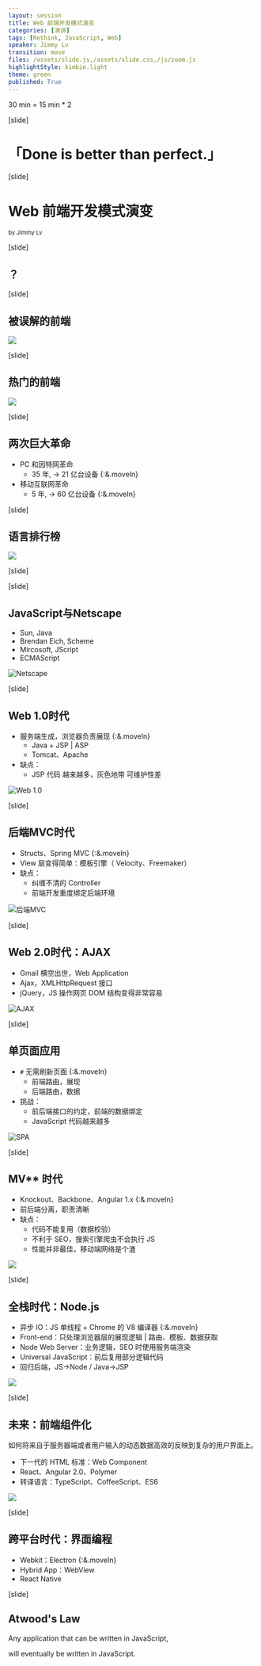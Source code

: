 ```yaml
---
layout: session
title: Web 前端开发模式演变
categories: [演讲]
tags: [Rethink, JavaScript, Web]
speaker: Jimmy Lv
transition: move
files: /assets/slide.js,/assets/slide.css,/js/zoom.js
highlightStyle: kimbie.light
theme: green
published: True
---
```


30 min = 15 min * 2

[slide]
# 「Done is better than perfect.」

[slide]
# Web 前端开发模式演变
<small>by Jimmy Lv</small>

[slide]

## ？

[slide]

## 被误解的前端

![](//o7mw3gkkh.qnssl.com//css.jpeg)

[slide]

## 热门的前端

![](//o7mw3gkkh.qnssl.com//money.png)

[slide]

## 两次巨大革命

- PC 和因特网革命
    + 35 年, -> 21 亿台设备 {:&.moveIn}
- 移动互联网革命
    + 5 年, -> 60 亿台设备 {:&.moveIn}

[slide]

## 语言排行榜

![](//o7mw3gkkh.qnssl.com//hot_language.jpg)

[slide]


[slide]

## JavaScript与Netscape

- Sun, Java 
- Brendan Eich, Scheme 
- Mircosoft, JScript
- ECMAScript

![Netscape](http://image.beekka.com/blog/201106/bg2011062401.jpg)

[slide]

## Web 1.0时代

- 服务端生成，浏览器负责展现 {:&.moveIn}
    - Java + JSP | ASP
    - Tomcat、Apache
- 缺点：
    + JSP 代码 越来越多，灰色地带 可维护性差

![Web 1.0](https://camo.githubusercontent.com/90850e93b917cd3c958dff1c7d0197f819167343/687474703a2f2f696d672e68622e616963646e2e636f6d2f63333639616163633864613338616638653432326664323935313438633537643162353831376666666335362d4f636250646c5f6677363538)

[slide]

## 后端MVC时代

-  Structs、Spring MVC {:&.moveIn}
-  View 层变得简单：模板引擎（ Velocity、Freemaker）
-  缺点：
    *  纠缠不清的 Controller
    *  前端开发重度绑定后端环境

![后端MVC](https://camo.githubusercontent.com/b9e16b0b3ff3361a481badaca7d408e8fa6b404f/687474703a2f2f696d672e68622e616963646e2e636f6d2f3961366266353237646162626462396237393563353862306237616636633761313864653963653331316136312d3975697578545f6677363538)

[slide]

## Web 2.0时代：AJAX

- Gmail 横空出世，Web Application 
- Ajax，XMLHttpRequest 接口
- jQuery，JS 操作网页 DOM 结构变得非常容易

![AJAX](https://camo.githubusercontent.com/d0098546c9fa01b443c16ff1953c90aa9056955b/687474703a2f2f696d672e68622e616963646e2e636f6d2f3932393766646337336438336632373764343439633932313933613361663432386464633064343431316366392d6e31445936465f6677363538)

[slide]

## 单页面应用

- `#` 无需刷新页面 {:&.moveIn}
    + 前端路由，展现
    + 后端路由，数据
- 挑战：
    + 前后端接口的约定，前端的数据绑定
    + JavaScript 代码越来越多

![SPA](https://camo.githubusercontent.com/f064bc7a5b06ea9a39cf039a5dec0ca6675141ff/687474703a2f2f696d672e68622e616963646e2e636f6d2f3135383839323134336263363430333364323264643865643765373533366537316530373063346131336335372d6850673150635f6677363538)

[slide]

## MV** 时代

- Knockout、Backbone、Angular 1.x {:&.moveIn}
- 前后端分离，职责清晰
- 缺点：
    - 代码不能复用（数据校验）
    - 不利于 SEO，搜索引擎爬虫不会执行 JS
    - 性能并非最佳，移动端网络是个渣

![](https://camo.githubusercontent.com/2ab0e0e247dfae7b74760b7d57056a680204874d/687474703a2f2f696d672e68622e616963646e2e636f6d2f3536663463656530653663376166363165323464626633316534626531376631343264353930326331313039612d42637852696d5f6677363538)

[slide]

## 全栈时代：Node.js

- 异步 IO：JS 单线程 + Chrome 的 V8 编译器 {:&.moveIn}
- Front-end：只处理浏览器层的展现逻辑 | 路由、模板、数据获取
- Node Web Server：业务逻辑，SEO 时使用服务端渲染
- Universal JavaScript：前后复用部分逻辑代码
- 回归后端，JS->Node / Java->JSP

![](http://assets.toptal.io/uploads/blog/image/25/toptal-blog-image-1374849974023.png)

[slide]

## 未来：前端组件化

如何将来自于服务器端或者用户输入的动态数据高效的反映到复杂的用户界面上。

- 下一代的 HTML 标准：Web Component
- React、Angular 2.0、Polymer
- 转译语言：TypeScript、CoffeeScript、ES6

![](https://github.com/fouber/blog/raw/master/201508/assets/modular-component.png)

[slide]

## 跨平台时代：界面编程

- Webkit：Electron {:&.moveIn}
- Hybrid App：WebView
- React Native

[slide]

## Atwood's Law

Any application that can be written in JavaScript, 

will eventually be written in JavaScript.